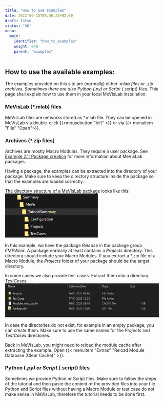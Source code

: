 ```yaml
---
title: "How to use examples"
date: 2022-06-15T08:56:33+02:00
draft: false
status: "OK"
menu: 
  main:
    identifier: "how_to_examples"
    weight: 649
    parent: "examples"
---
```


## How to use the available examples:
The examples provided on this site are (normally) either *.mlab files or *.zip archives. Sometimes there are also Python (*.py) or Script (*.script) files. This page shall explain how to use them in your local MeVisLab installation.

### MeVisLab (*.mlab) files
MeVisLab files are networks stored as *.mlab file. They can be opened in MeVisLab via double-click {{<mousebutton "left" >}} or via {{< menuitem "File" "Open">}}.

### Archives (*.zip files)
Archives are mostly Macro Modules. They require a user package. See [Example 2.1: Package creation](/tutorials/basicmechanisms/macromodules/package/) for more information about MeVisLab packages.

Having a package, the examples can be extracted into the directory of your package. Make sure to keep the directory structure inside the package so that the examples are loaded correctly.

The directory structure of a MeVisLab package looks like this:
![Package directory structure](/images/examples/howto_1.png "Package directory structure")

In this example, we have the package *Release* in the package group *FMEWork*. A package normally at least contains a *Projects* directory. This directory should include your Macro Modules. If you extract a *.zip file of a Macro Module, the *Projects* folder of your package should be the target directory.

In some cases we also provide test cases. Extract them into a directory *TestCases*.
![Package directory structure](/images/examples/howto_2.png "Package directory structure")

In case the directories do not exist, for example in an empty package, you can create them. Make sure to use the same names for the *Projects* and *TestCases* directories.

Back in MeVisLab, you might need to reload the module cache after extracting the example. Open {{< menuitem "Extras" "Reload Module Database (Clear Cache)" >}}.

### Python (*.py) or Script (*.script) files
Sometimes we provide Python or Script files. Make sure to follow the steps of the tutorial and then paste the content of the provided files into your file. Python and Script files without having a Macro Module or test case do not make sense in MeVisLab, therefore the tutorial needs to be done first.
